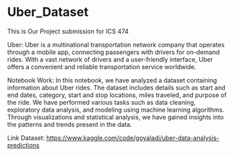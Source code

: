# Uber_Dataset

This is Our Project submission for ICS 474

Uber: Uber is a multinational transportation network company that operates through a mobile app, connecting passengers with drivers for on-demand rides. With a vast network of drivers and a user-friendly interface, Uber offers a convenient and reliable transportation service worldwide.

Notebook Work: In this notebook, we have analyzed a dataset containing information about Uber rides. The dataset includes details such as start and end dates, category, start and stop locations, miles traveled, and purpose of the ride. We have performed various tasks such as data cleaning, exploratory data analysis, and modeling using machine learning algorithms. Through visualizations and statistical analysis, we have gained insights into the patterns and trends present in the data.

Link Dataset: https://www.kaggle.com/code/goyaladi/uber-data-analysis-predictions
